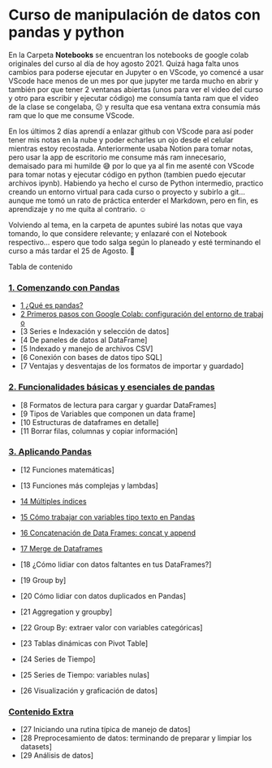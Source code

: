 # Curso de manipulación de datos con pandas y python

En la Carpeta **Notebooks** se encuentran los notebooks de google colab originales del curso al día de hoy agosto 2021. Quizá haga falta unos cambios para poderse ejecutar en Jupyter o en VScode, yo comencé a usar VScode hace menos de un mes por que jupyter me tarda mucho en abrir y también por que tener 2 ventanas abiertas (unos para ver el video del curso y otro para escribir y ejecutar código) me consumía tanta ram que el video de la clase se congelaba, :confused: y resulta que esa ventana extra consumía más ram que lo que me consume VScode. 

En los últimos 2 días aprendí a enlazar github con VScode para así poder tener mis notas en la nube y poder echarles un ojo desde el celular mientras estoy recostada.  Anteriormente usaba Notion para tomar notas, pero usar la app de escritorio me consume más ram innecesario, demaisado para mi humilde :sweat_smile: por lo que ya al fin me asenté con VScode para tomar notas y ejecutar código en python (tambien puedo ejecutar archivos ipynb). Habiendo ya hecho el curso de Python intermedio, practico creando un entorno virtual para cada curso o proyecto y subirlo a git... aunque me tomó un rato de práctica enterder el Markdown, pero en fin, es aprendizaje y no me quita al contrario. :relaxed:

Volviendo al tema, en la carpeta de apuntes subiré las notas que vaya tomando, lo que considere relevante; y enlazaré con el Notebook respectivo... espero que todo salga según lo planeado y esté terminando el curso a más tardar el 25 de Agosto. :pray:

 Tabla de contenido

### [1. Comenzando con Pandas](#)

* [1 ¿Qué es pandas?](#)
* [2 Primeros pasos con Google Colab: configuración del entorno de trabajo](#)
* [3 Series e Indexación y selección de datos]
* [4 De paneles de datos al DataFrame]
* [5 Indexado y manejo de archivos CSV]
* [6 Conexión con bases de datos tipo SQL]
* [7 Ventajas y desventajas de los formatos de importar y guardado]


### [2. Funcionalidades básicas y esenciales de pandas](#)

* [8 Formatos de lectura para cargar y guardar DataFrames]
* [9 Tipos de Variables que componen un data frame]
* [10 Estructuras de dataframes en detalle]
* [11 Borrar filas, columnas y copiar información]


### [3. Aplicando Pandas](apuntes/3%20Aplicando%20pandas.md)

* [12 Funciones matemáticas]
* [13 Funciones más complejas y lambdas]


* [14 Múltiples índices](apuntes/3%20Aplicando%20pandas.md#14-Múltiples-índices)

* [15 Cómo trabajar con variables tipo texto en Pandas](apuntes/3%20Aplicando%20pandas.md#15-Cómo-trabajar-con-variables-tipo-texto-en-pandas)

* [16 Concatenación de Data Frames: concat y append](apuntes/3%20Aplicando%20pandas.md#16-concatenación-de-data-frames-concat-y-append)

* [17 Merge de Dataframes](apuntes/3%20Aplicando%20pandas.md#17-merge-de-dataframes)

* [18  ¿Cómo lidiar con datos faltantes en tus DataFrames?]
* [19  Group by]
* [20  Cómo lidiar con datos duplicados en Pandas]
* [21  Aggregation y groupby]
* [22  Group By: extraer valor con variables categóricas]
* [23  Tablas dinámicas con Pivot Table]
* [24  Series de Tiempo]
* [25  Series de Tiempo: variables nulas]
* [26  Visualización y graficación de datos]


### [Contenido Extra](#)

* [27  Iniciando una rutina típica de manejo de datos]
* [28  Preprocesamiento de datos: terminando de preparar y limpiar los datasets]
* [29  Análisis de datos]